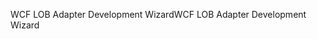 <span data-ttu-id="dde99-101">WCF LOB Adapter Development Wizard</span><span class="sxs-lookup"><span data-stu-id="dde99-101">WCF LOB Adapter Development Wizard</span></span>